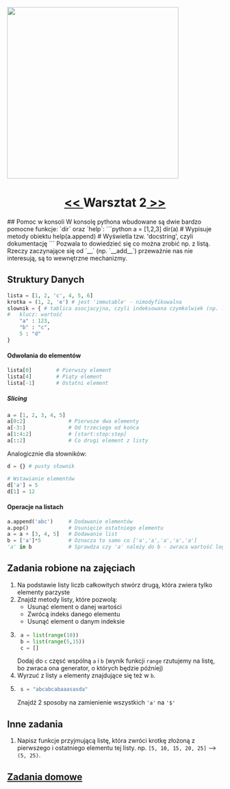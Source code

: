 <img src="http://starecat.com/content/wp-content/uploads/programming-languages-as-guns-assembler-c-cpp-python.jpg" height="400px"/>

<h1 align="center"><a href="../lab1/lab1.md"> << </a>Warsztat 2<a href="../lab3/lab3.md"> >> </a></h1>
## Pomoc w konsoli
W konsolę pythona wbudowane są dwie bardzo pomocne funkcje: `dir` oraz `help`:
```python
a = [1,2,3]
dir(a)          # Wypisuje metody obiektu
help(a.append)  # Wyświetla tzw. 'docstring', czyli dokumentację
```
Pozwala to dowiedzieć się co można zrobić np. z listą.
Rzeczy zaczynające się od `__` (np. `__add__`) przeważnie nas nie interesują, są to wewnętrzne mechanizmy.

## Struktury Danych
```python
lista = [1, 2, 'c', 4, 5, 6]
krotka = (1, 2, 'e') # jest 'immutable' - nimodyfikowalna
slownik = { # tablica asocjacyjna, czyli indeksowana czymkolwiek (np. liczbami typu float)
#   klucz: wartość
    "a" : 123,
    "b" : "c",
    5 : "d"
}
```
#### Odwołania do elementów
```python
lista[0]		# Pierwszy element
lista[4] 		# Piąty element
lista[-1]		# Ostatni element
```
##### Slicing
```python
a = [1, 2, 3, 4, 5]
a[0:2]				# Pierwsze dwa elementy
a[-3:]				# Od trzeciego od końca
a[1:4:2]			# [start:stop:step]
a[::2]				# Co drugi element z listy
```

Analogicznie dla słowników:
```python
d = {} # pusty słownik

# Wstawianie elementów
d['a'] = 5
d[1] = 12
```

#### Operacje na listach
```python
a.append('abc')  	# Dodawanie elementów
a.pop()				# Usunięcie ostatniego elementu
a = a + [3, 4, 5]	# Dodawanie list
b = ['a']*5			# Oznacza to samo co ['a','a','a','a','a']
'a' in b			# Sprawdza czy 'a' należy do b - zwraca wartość logiczną
```

## Zadania robione na zajęciach
1. Na podstawie listy liczb całkowitych stwórz drugą, która zwiera tylko elementy parzyste
2. Znajdź metody listy, które pozwolą:
	* Usunąć element o danej wartości
    * Zwrócą indeks danego elementu
    * Usunąć element o danym indeksie
3. ```python
    a = list(range(10))
    b = list(range(5,15))
    c = []
    ```
    Dodaj do `c` częsć wspólną `a` i `b` (wynik funkcji `range` rzutujemy na listę, bo zwraca ona generator, o których będzie później)
4. Wyrzuć z listy `a` elementy znajdujące się też w `b`.
5. ```python
	s = "abcabcabaaasasda"
    ```
    Znajdź 2 sposoby na zamienienie wszystkich `'a'` na `'$'`
 
## Inne zadania
1. Napisz funkcje przyjmującą listę, która zwróci krotkę złożoną z pierwszego i ostatniego elementu tej listy. np. `[5, 10, 15, 20, 25]` --> `(5, 25)`.
    

## [Zadania domowe](hw2.md)
